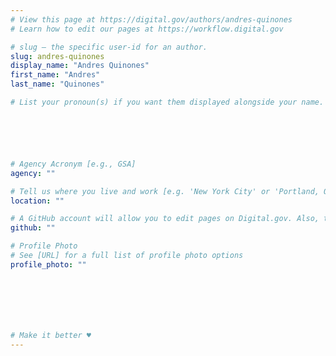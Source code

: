 ```yaml
---
# View this page at https://digital.gov/authors/andres-quinones
# Learn how to edit our pages at https://workflow.digital.gov

# slug — the specific user-id for an author.
slug: andres-quinones
display_name: "Andres Quinones"
first_name: "Andres"
last_name: "Quinones"

# List your pronoun(s) if you want them displayed alongside your name. If blank, we'll use just your name. Learn more http://mypronouns.org






# Agency Acronym [e.g., GSA]
agency: ""

# Tell us where you live and work [e.g. 'New York City' or 'Portland, OR']
location: ""

# A GitHub account will allow you to edit pages on Digital.gov. Also, the image used in your GitHub account can be used to populate your digital.gov profile photo. Learn more about getting a Github account at [URL]
github: ""

# Profile Photo
# See [URL] for a full list of profile photo options
profile_photo: ""







# Make it better ♥
---
```

